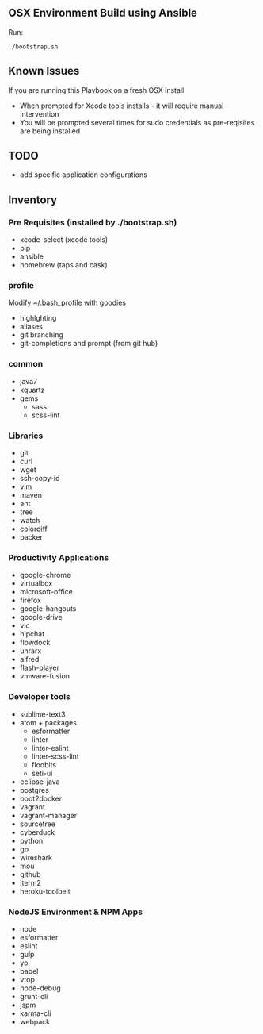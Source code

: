 ## OSX Environment Build using Ansible
Run:

```
./bootstrap.sh
```

## Known Issues
If you are running this Playbook on a fresh OSX install

* When prompted for Xcode tools installs - it will require manual intervention
* You will be prompted several times for sudo credentials as pre-reqisites are being installed

## TODO

* add specific application configurations

## Inventory

### Pre Requisites (installed by ./bootstrap.sh)

* xcode-select (xcode tools)
* pip
* ansible
* homebrew (taps and cask)

### profile
Modify ~/.bash_profile with goodies
* highlghting
* aliases
* git branching
* git-completions and prompt (from git hub)

### common

* java7
* xquartz
* gems
  * sass
  * scss-lint
### Libraries

* git
* curl
* wget
* ssh-copy-id
* vim
* maven
* ant
* tree
* watch
* colordiff
* packer

### Productivity Applications

* google-chrome
* virtualbox
* microsoft-office
* firefox
* google-hangouts
* google-drive
* vlc
* hipchat
* flowdock
* unrarx
* alfred
* flash-player
* vmware-fusion

### Developer tools

* sublime-text3
* atom + packages
  * esformatter
  * linter
  * linter-eslint
  * linter-scss-lint
  * floobits
  * seti-ui
* eclipse-java
* postgres
* boot2docker
* vagrant
* vagrant-manager
* sourcetree
* cyberduck
* python
* go
* wireshark
* mou
* github
* iterm2
* heroku-toolbelt

### NodeJS Environment & NPM Apps

* node
* esformatter
* eslint
* gulp
* yo
* babel
* vtop
* node-debug
* grunt-cli
* jspm
* karma-cli
* webpack
